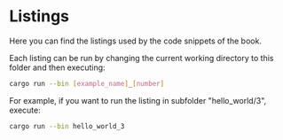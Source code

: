 # Listings

Here you can find the listings used by the code snippets of the book.

Each listing can be run by changing the current working directory to this folder and then executing:

```bash
cargo run --bin [example_name]_[number]
```

For example, if you want to run the listing in subfolder "hello_world/3", execute:

```bash
cargo run --bin hello_world_3
```
